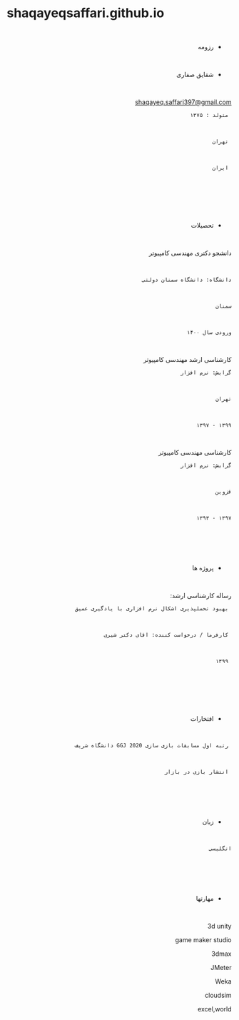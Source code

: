 # shaqayeqsaffari.github.io
<div dir="rtl">
<br/> 

 - رزومه

<br/> 

  
 - شقایق صفاری
<br/> 


 <div dir="rtl">
  
   shaqayeq.saffari397@gmail.com 
<br/> 
  
     متولد : ۱۳۷۵    
  <br/> 
  
     تهران  
  <br/> 
  
     ایران     
  <br/> 
         
<br/> 
<br/> 
<br/> 
<br/> 
  
 - تحصیلات

<br/> 

 دانشجو دکتری مهندسی کامپیوتر

<br/> 
 
    دانشگاه: دانشگاه سمنان دولتی
<br/> 
 
    سمنان
 <br/> 
 
    ورودی سال ۱۴۰۰
<br/> 

کارشناسی ارشد مهندسی کامپیوتر
<br/> 
 
    گرایش: نرم افزار
<br/> 
 
    تهران
<br/> 
 
    ۱۳۹۹ - ۱۳۹۷
<br/> 

 کارشناسی مهندسی کامپیوتر
<br/> 
 
    گرایش: نرم افزار
<br/> 
 
    قزوین
<br/> 
 
    ۱۳۹۷ - ۱۳۹۳
<br/> 
<br/> 
<br/> 
<br/> 

 - پروژه ها
<br/> 


 رساله کارشناسی ارشد: 
<br/> 
 
     بهبود تحملپذیری اشکال نرم افزاری با یادگیری عمیق
<br/> 
 
     کارفرما / درخواست کننده: اقای دکتر شیری
<br/> 

     ۱۳۹۹ 
<br/> 
<br/> 
<br/> 
<br/> 
<br/> 

 - افتخارات
<br/> 
 
     رتبه اول مسابقات بازی سازی 2020 GGJ دانشگاه شریف
<br/> 
  
     انتشار بازی در بازار
<br/> 
<br/> 
<br/> 
<br/> 
 
 
- زبان
<br/> 
 
    انگلیسی

<br/> 
<br/> 
<br/> 
<br/> 
  
 - مهارتها
<br/> 


   3d unity 
<br/> 
 
   game maker studio 
<br/> 
 
   3dmax
<br/> 
 
   JMeter
<br/> 
 
   Weka 
<br/> 
 
   cloudsim 
<br/> 
 
   excel,world 
<br/> 

 

 </div>

